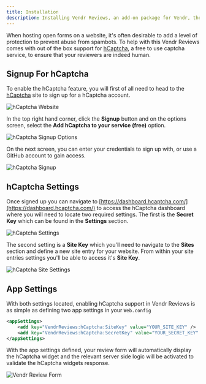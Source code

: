 ```yaml
---
title: Installation
description: Installing Vendr Reviews, an add-on package for Vendr, the eCommerce solution for Umbraco v8+
---
```


When hosting open forms on a website, it's often desirable to add a level of protection to prevent abuse from spambots. To help with this Vendr Reviews comes with out of the box support for [hCaptcha](https://hcaptcha.com), a free to use captcha service, to ensure that your reviewers are indeed human.

## Signup For hCaptcha

To enable the hCaptcha feature, you will first of all need to head to the [hCaptcha](https://hcaptcha.com) site to sign up for a hCaptcha account.

![hCaptcha Website](~/assets/images/screenshots/reviews/hcaptcha_website.png)

In the top right hand corner, click the **Signup** button and on the options screen, select the **Add hCaptcha to your service (free)** option.

![hCaptcha Signup Options](~/assets/images/screenshots/reviews/hcaptcha_signup_options.png)

On the next screen, you can enter your credentials to sign up with, or use a GitHub account to gain access.

![hCaptcha Signup](~/assets/images/screenshots/reviews/hcaptcha_signup.png)

## hCaptcha Settings

Once signed up you can navigate to [https://dashboard.hcaptcha.com/](https://dashboard.hcaptcha.com/) to access the hCaptcha dashboard where you will need to locate two required settings. The first is the **Secret Key** which can be found in the **Settings** section.

![hCaptcha Settings](~/assets/images/screenshots/reviews/hcaptcha_settings.png)

The second setting is a **Site Key** which you'll need to navigate to the **Sites** section and define a new site entry for your website. From within your site entries settings you'll be able to access it's **Site Key**.

![hCaptcha Site Settings](~/assets/images/screenshots/reviews/hcaptcha_site_settings.png)

## App Settings

With both settings located, enabling hCaptcha support in Vendr Reviews is as simple as defining two app settings in your `Web.config`

````xml
<appSettings>
    <add key="VendrReviews:hCaptcha:SiteKey" value="YOUR_SITE_KEY" />
    <add key="VendrReviews:hCaptcha:SecretKey" value="YOUR_SECRET_KEY" />
</appSettings>
````

With the app settings defined, your review form will automatically display the hCaptcha widget and the relevant server side logic will be activated to validate the hCaptcha widgets response.

![Vendr Review Form](~/assets/images/screenshots/reviews/write_review.png)

